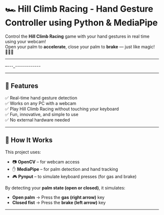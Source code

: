 # 🏎️ Hill Climb Racing - Hand Gesture Controller using Python & MediaPipe

Control the **Hill Climb Racing** game with your hand gestures in real time using your webcam!  
Open your palm to **accelerate**, close your palm to **brake** — just like magic! 🧙‍♂️💥

---

–---_-------------

---

## 🚀 Features

✅ Real-time hand gesture detection  
✅ Works on any PC with a webcam  
✅ Play Hill Climb Racing without touching your keyboard  
✅ Fun, innovative, and simple to use  
✅ No external hardware needed

---

## 🧠 How It Works

This project uses:

- 📷 **OpenCV** – for webcam access  
- ✋ **MediaPipe** – for palm detection and hand tracking  
- 🎮 **Pynput** – to simulate keyboard presses (for gas and brake)

By detecting your **palm state (open or closed)**, it simulates:
- **Open palm** → Press the **gas (right arrow)** key
- **Closed fist** → Press the **brake (left arrow)** key

---




